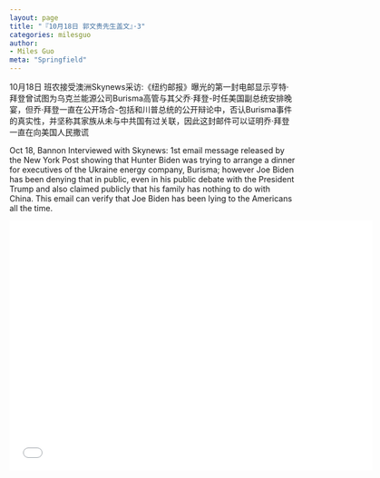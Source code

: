 ```yaml
---
layout: page
title: "『10月18日 郭文贵先生盖文』·3"
categories: milesguo
author:
- Miles Guo
meta: "Springfield"
---
```


10月18日 班农接受澳洲Skynews采访:《纽约邮报》曝光的第一封电邮显示亨特·拜登曾试图为乌克兰能源公司Burisma高管与其父乔·拜登-时任美国副总统安排晚宴，但乔·拜登一直在公开场合-包括和川普总统的公开辩论中，否认Burisma事件的真实性，并坚称其家族从未与中共国有过关联，因此这封邮件可以证明乔·拜登一直在向美国人民撒谎

Oct 18, Bannon Interviewed with Skynews: 1st email message released by the New York Post showing that Hunter Biden was trying to arrange a dinner for executives of the Ukraine energy company, Burisma; however Joe Biden has been denying that in public, even in his public debate with the President Trump and also claimed publicly that his family has nothing to do with China. This email can verify that Joe Biden has been lying to the Americans all the time. 

<center>
<iframe width="640" height="440" src="../../../../video/milesguo/2020_10_18_Miles_Guo_Getter_3.MOV" frameborder="0" allow="accelerometer; autoplay; encrypted-media; gyroscope; picture-in-picture" allowfullscreen></iframe>
</center>
